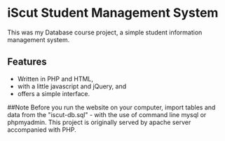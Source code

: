 # iScut Student Management System
This was my Database course project, a simple student information management system.

##  Features

- Written in PHP and HTML, 
- with a little javascript and jQuery, and
- offers a simple interface. 

##Note
Before you run the website on your computer, import tables and data from the "iscut-db.sql" - with the use of command line mysql or phpmyadmin.
This project is originally served by apache server accompanied with PHP.
